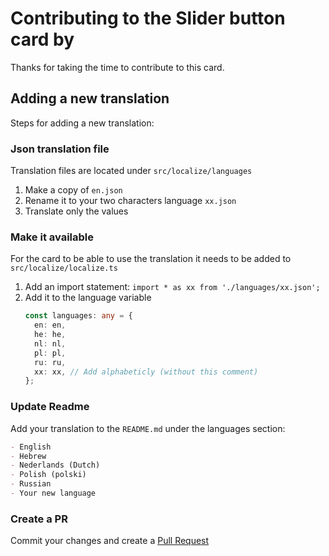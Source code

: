 # Contributing to the Slider button card by 

Thanks for taking the time to contribute to this card.

## Adding a new translation
Steps for adding a new translation:
### Json translation file
Translation files are located under `src/localize/languages`
1. Make a copy of `en.json`
2. Rename it to your two characters language `xx.json`       
3. Translate only the values
### Make it available
For the card to be able to use the translation it needs to be added to `src/localize/localize.ts`
1. Add an import statement: `import * as xx from './languages/xx.json';`
2. Add it to the language variable 
    ```` typescript 
   const languages: any = {
      en: en,
      he: he,
      nl: nl,
      pl: pl,
      ru: ru,
      xx: xx, // Add alphabeticly (without this comment)
    };
    ````
   
### Update Readme
Add your translation to the `README.md` under the languages section:
```markdown
- English
- Hebrew
- Nederlands (Dutch)
- Polish (polski)
- Russian
- Your new language
```

### Create a PR
Commit your changes and create a [Pull Request](https://github.com/mattieha/slider-button-card/pulls)
